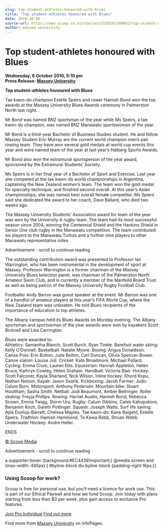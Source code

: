 ```yaml
---
slug: top-student-athletes-honoured-with-blues
title: "Top student-athletes honoured with Blues"
date: 2010-10-06
source-url: https://www.scoop.co.nz/stories/CU1010/S00082/top-student-athletes-honoured-with-blues.htm
author: massey-university
---
```

Top student-athletes honoured with Blues
========================================

**Wednesday, 6 October 2010, 5:10 pm**  
**Press Release: [Massey University](https://info.scoop.co.nz/Massey_University)**

**Top student-athletes honoured with Blues**

Tae kwon-do champion Estelle Speirs and rower Hamish Bond won the top awards at the Massey University Blues Awards ceremony in Palmerston North last night.

Mr Bond was named BNZ sportsman of the year while Ms Speirs, a tae kwon-do champion, was named BNZ Manawatu sportswoman of the year.

Mr Bond is a third-year Bachelor of Business Studies student. He and fellow Massey Student Eric Murray are the current world champion men’s pair rowing team. They have won several gold medals at world cup events this year and were named team of the year at last year’s Halberg Sports Awards.

Mr Bond also won the extramural sportsperson of the year award, sponsored by the Extramural Students’ Society.

Ms Speirs is in her final year of a Bachelor of Sport and Exercise. Last year she competed at the tae kwon-do world championships in Argentina, captaining the New Zealand women’s team. The team won the gold medal for specialty technique, and finished second overall. At this year’s Asian championships, she was named best overall female competitor. Ms Spiers said she dedicated the award to her coach, Dave Ballard, who died two weeks ago.

The Massey University Students’ Association award for team of the year was won by the University A rugby team. The team had its most successful season since 2004, winning the Centennial Shield and the Hankins Shield in Senior One club rugby in the Manawatu competition. The team contributed six players to the Manawatu Turbos and a further nine players to other Manawatu representative sides.

Advertisement - scroll to continue reading





The outstanding contribution award was presented to Professor Ian Warrington, who has been instrumental in the development of sport at Massey. Professor Warrington is a former chairman of the Massey University Blues selection panel, was chairman of the Palmerston North Amateur Swim Club, and is currently a member of the Manfeild Board Trust as well as being patron of the Massey University Rugby Football Club.

Footballer Andy Barron was guest speaker at the event. Mr Barron was one of a handful of amateur players at this year’s FIFA World Cup, where the New Zealand team was unbeaten. He told Blues recipients of the importance of education to top athletes.

The Albany campus held its Blues Awards on Monday evening. The Albany sportsman and sportswman of the year awards were won by kayakers Scott Bicknell and Lisa Carrington.

Blues were awarded to:  
Athletics: Samantha Blanch, Scott Burch, Ryan Tinkle. Barefoot water skiing: Kelly O’Donnell. Basketball: Natalie Moore. Boxing: Angus Donaldson. Canoe Polo: Erin Bolton, Julie Bolton, Carl Duncan, Olivia Spencer-Bower. Canoe slalom: Louise Jull. Cricket: Kate Broadmore, Michael Pollard. Cycling: Emma Crum, Lauren Ellis. Equestrian: Hannah Appleton, Helen Bruce, Kathryn Cowley, Helen Graham. Handball: Victoria Blair. Hockey: Scott Falconer, Kayla Sharland, Nick Wilson. Inline hockey: Khord Kopu, Nathan Nelson. Kayak: Jason Searle. Kickboxing: Jacob Farmer. Judo: Calum Burn. Motorsport: Anthony Pedersen. Mountain bike: Stuart Houltham, Sasha Smith. Netball: Jodi Beaumont, Amber Bellringer. Roller skating: Freyja Phillips. Rowing: Harriet Austin, Hamish Bond, Rebecca Scown, Emma Twigg, Storm Uru. Rugby: Calum Gibbins, Caleb Kahupukoro, Benjamin Koch, Gareth Pottinger. Squash: Joseph Watts. Surf life saving: Ayla Dunlop-Barrett, Chelsea Maples. Tae kwon-do: Kane Baigent, Estelle Speirs. Triathlon: Hamish Hammond, Te Kawa Robb, Struan Webb. Underwater Hockey: Andre Heller.

ENDS  

[© Scoop Media](http://www.scoop.co.nz/about/terms.html)  

Advertisement - scroll to continue reading



a.supporter:hover {background:#EC4438!important;} @media screen and (max-width: 480px) { #byline-block div.byline-block {padding-right:16px;}}

### Using Scoop for work?

Scoop is free for personal use, but you’ll need a licence for work use. This is part of our Ethical Paywall and how we fund Scoop. Join today with plans starting from less than $3 per week, plus gain access to exclusive _Pro_ features.  
  
[Join Pro Individual](https://pro.scoop.co.nz/Individual/?from=ProIn24) [Find out more](https://pro.scoop.co.nz/using-scoop-for-work/?from=ProIn24)

Find more from [Massey University](https://info.scoop.co.nz/Massey_University) on InfoPages.
